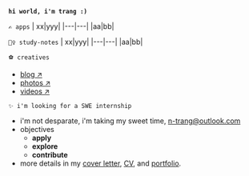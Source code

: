 **`hi world, i'm trang :)`**

`✍ apps`
| xx|yyy|
|---|---|
|aa|bb|

`🤷‍♀️ study-notes`
| xx|yyy|
|---|---|
|aa|bb|

`⚽ creatives`
  - [blog ↗]()
  - [photos ↗]()
  - [videos ↗]()

`✨ i'm looking for a SWE internship`
- i'm not desparate, i'm taking my sweet time, <n-trang@outlook.com>
- objectives
    - **apply**
    - **explore** 
    - **contribute**
- more details in my [cover letter](), [CV](), and [portfolio]().


